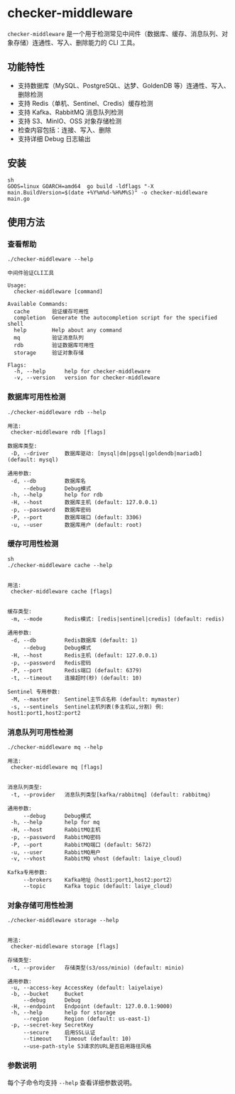 # checker-middleware

`checker-middleware` 是一个用于检测常见中间件（数据库、缓存、消息队列、对象存储）连通性、写入、删除能力的 CLI 工具。

## 功能特性

- 支持数据库（MySQL、PostgreSQL、达梦、GoldenDB 等）连通性、写入、删除检测
- 支持 Redis（单机、Sentinel、Credis）缓存检测
- 支持 Kafka、RabbitMQ 消息队列检测
- 支持 S3、MinIO、OSS 对象存储检测
- 检查内容包括：连接、写入、删除
- 支持详细 Debug 日志输出

## 安装

```
sh
GOOS=linux GOARCH=amd64  go build -ldflags "-X main.BuildVersion=$(date +%Y%m%d-%H%M%S)" -o checker-middleware main.go
```

## 使用方法

### 查看帮助

```./checker-middleware--help
./checker-middleware --help
```

```
中间件验证CLI工具

Usage:
  checker-middleware [command]

Available Commands:
  cache       验证缓存可用性
  completion  Generate the autocompletion script for the specified shell
  help        Help about any command
  mq          验证消息队列
  rdb         验证数据库可用性
  storage     验证对象存储

Flags:
  -h, --help      help for checker-middleware
  -v, --version   version for checker-middleware
```

### 数据库可用性检测

```
./checker-middleware rdb --help
```

```
用法:
 checker-middleware rdb [flags]

数据库类型:
 -D, --driver     数据库驱动: [mysql|dm|pgsql|goldendb|mariadb] (default: mysql)

通用参数:
 -d, --db         数据库名
     --debug      Debug模式
 -h, --help       help for rdb
 -H, --host       数据库主机 (default: 127.0.0.1)
 -p, --password   数据库密码
 -P, --port       数据库端口 (default: 3306)
 -u, --user       数据库用户 (default: root)
```

### 缓存可用性检测

```
sh
./checker-middleware cache --help
```

```

用法:
 checker-middleware cache [flags]


缓存类型:
 -m, --mode       Redis模式: [redis|sentinel|credis] (default: redis)

通用参数:
 -d, --db         Redis数据库 (default: 1)
     --debug      Debug模式
 -H, --host       Redis主机 (default: 127.0.0.1)
 -p, --password   Redis密码
 -P, --port       Redis端口 (default: 6379)
 -t, --timeout    连接超时(秒) (default: 10)

Sentinel 专用参数:
 -M, --master     Sentinel主节点名称 (default: mymaster)
 -s, --sentinels  Sentinel主机列表(多主机以,分割) 例: host1:port1,host2:port2
```

### 消息队列可用性检测

```
./checker-middleware mq --help
```

```
用法:
 checker-middleware mq [flags]


消息队列类型:
 -t, --provider   消息队列类型[kafka/rabbitmq] (default: rabbitmq)

通用参数:
     --debug      Debug模式
 -h, --help       help for mq
 -H, --host       RabbitMQ主机
 -p, --password   RabbitMQ密码
 -P, --port       RabbitMQ端口 (default: 5672)
 -u, --user       RabbitMQ用户
 -v, --vhost      RabbitMQ vhost (default: laiye_cloud)

Kafka专用参数:
     --brokers    Kafka地址（host1:port1,host2:port2）
     --topic      Kafka topic (default: laiye_cloud)
```

### 对象存储可用性检测

```
./checker-middleware storage --help
```

```

用法:
 checker-middleware storage [flags]

存储类型:
 -t, --provider   存储类型(s3/oss/minio) (default: minio)

通用参数:
 -u, --access-key AccessKey (default: laiyelaiye)
 -b, --bucket     Bucket
     --debug      Debug
 -H, --endpoint   Endpoint (default: 127.0.0.1:9000)
 -h, --help       help for storage
     --region     Region (default: us-east-1)
 -p, --secret-key SecretKey
     --secure     启用SSL认证
     --timeout    Timeout (default: 10)
     --use-path-style S3请求的URL是否启用路径风格
```

### 参数说明

每个子命令均支持 `--help` 查看详细参数说明。
